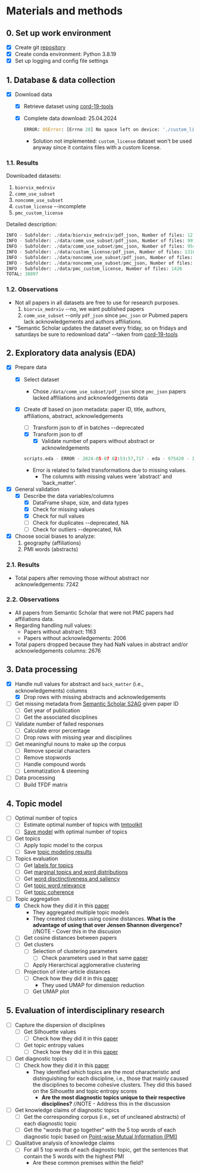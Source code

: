 # Materials and methods

## 0. Set up work environment

- [x] Create git [repository](https://github.com/sa-aguilarv/thesis_exp)
- [x] Create conda environment: Python 3.8.19
- [x] Set up logging and config file settings

## 1. Database & data collection

- [x] Download data
  - [x] Retrieve dataset using [cord-19-tools](https://pypi.org/project/cord-19-tools/)
  - [x] Complete data download: 25.04.2024

    ```Python
    ERROR: OSError: [Errno 28] No space left on device: './custom_license/pdf_json/231960ded0e944a8e87bd5ae4bff74153a1bd113.json' –deprecated
    ```

    - Solution not implemented: `custom_license` dataset won't be used anyway since it contains files with a custom license.

### 1.1. Results

Downloaded datasets:

1. `biorvix_medrxiv`
2. `comm_use_subset`
3. `noncomm_use_subset`
4. `custom_license` --incomplete
5. `pmc_custom_license`

Detailed description:

```Python
INFO - Subfolder: ./data/biorxiv_medrxiv/pdf_json, Number of files: 12
INFO - Subfolder: ./data/comm_use_subset/pdf_json, Number of files: 9918
INFO - Subfolder: ./data/comm_use_subset/pmc_json, Number of files: 9540
INFO - Subfolder: ./data/custom_license/pdf_json, Number of files: 13106
INFO - Subfolder: ./data/noncomm_use_subset/pdf_json, Number of files: 2584
INFO - Subfolder: ./data/noncomm_use_subset/pmc_json, Number of files: 2311
INFO - Subfolder: ./data/pmc_custom_license, Number of files: 1426
TOTAL: 38897
```

### 1.2. Observations

- Not all papers in all datasets are free to use for research purposes.
  1. `biorvix_medrxiv` --no, we want published papers
  2. `comm_use_subset` --only `pdf_json` since `pmc_json` or Pubmed papers lack acknowledgements and authors affiliations.
- “Semantic Scholar updates the dataset every friday, so on fridays and saturdays be sure to redownload data” --taken from [cord-19-tools](https://pypi.org/project/cord-19-tools/)

## 2. Exploratory data analysis (EDA)

- [x] Prepare data
  - [x] Select dataset
    - Chose `/data/comm_use_subset/pdf_json` since `pmc_json` papers lacked affiliations and acknowledgements data
  - [x] Create df based on json metadata: paper ID, title, authors, affiliations, abstract, acknowledgements
    - [ ] Transform json to df in batches --deprecated
    - [x] Transform json to df
      - [x] Validate number of papers without abstract or acknowledgements

    ```Python
    scripts.eda - ERROR - 2024-05-07 02:53:57,717 - eda - 975420 - 140251992965504 - Error reading file ./data/comm_use_subset/pdf_json/e642816c09dd07b7bdf515088670a72ee8698bd8.json: list index out of range
    ```

    - Error is related to failed transformations due to missing values.
      - The columns with missing values were 'abstract' and 'back_matter'.

- [x] General validation
  - [x] Describe the data variables/columns
    - [x] DataFrame shape, size, and data types
    - [x] Check for missing values
    - [x] Check for null values
    - [ ] Check for duplicates --deprecated, NA
    - [ ] Check for outliers --deprecated, NA

- [x] Choose social biases to analyze:
  1. geography (affiliations)
  2. PMI words (abstracts)

### 2.1. Results

- Total papers after removing those without abstract nor acknowledgements: 7242

### 2.2. Observations

- All papers from Semantic Scholar that were not PMC papers had affiliations data.
- Regarding handling null values:
  - Papers without abstract: 1163
  - Papers without acknowledgements: 2006
- Total papers dropped because they had NaN values in abstract and/or acknowledgements columns: 2676

## 3. Data processing

- [x] Handle null values for abstract and `back_matter` (i.e., acknowledgements) columns
  - [x] Drop rows with missing abstracts and acknowledgements

- [ ] Get missing metadata from [Semantic Scholar S2AG](https://api.semanticscholar.org/api-docs/datasets) given paper ID
  - [ ] Get year of publication
  - [ ] Get the associated disciplines

- [ ] Validate number of failed responses
  - [ ] Calculate error percentage
  - [ ] Drop rows with missing year and disciplines

- [ ] Get meaningful nouns to make up the corpus
  - [ ] Remove special characters
  - [ ] Remove stopwords
  - [ ] Handle compound words
  - [ ] Lemmatization & steeming

- [ ] Data processing
  - [ ] Build TFDF matrix

## 4. Topic model

- [ ] Optimal number of topics
  - [ ] Estimate optimal number of topics with [tmtoolkit](https://tmtoolkit.readthedocs.io/en/latest/)
  - [ ] [Save model](https://tmtoolkit.readthedocs.io/en/latest/topic_modeling.html#Displaying-and-exporting-topic-modeling-results) with optimal number of topics

- [ ] Get topics
  - [ ] Apply topic model to the corpus
  - [ ] Save [topic modeling results](https://tmtoolkit.readthedocs.io/en/latest/topic_modeling.html#Displaying-and-exporting-topic-modeling-results)

- [ ] Topics evaluation
  - [ ] Get [labels for topics](https://tmtoolkit.readthedocs.io/en/latest/topic_modeling.html#Generating-labels-for-topics)
  - [ ] Get [marginal topics and word distributions](https://tmtoolkit.readthedocs.io/en/latest/topic_modeling.html#Marginal-topic-and-word-distributions)
  - [ ] Get [word disctinctiveness and saliency](https://tmtoolkit.readthedocs.io/en/latest/topic_modeling.html#Word-distinctiveness-and-saliency)
  - [ ] Get [topic word relevance](https://tmtoolkit.readthedocs.io/en/latest/topic_modeling.html#Topic-word-relevance)
  - [ ] Get [topic coherence](https://tmtoolkit.readthedocs.io/en/latest/topic_modeling.html#Topic-coherence)

- [ ] Topic aggregation
  - [x] Check how they did it in this [paper](https://asistdl.onlinelibrary.wiley.com/doi/full/10.1002/asi.24533)
    - They aggregated multiple topic models
    - They created clusters using cosine distances. **What is the advantage of using that over Jensen Shannon divergence?** //NOTE - Cover this in the discusion
  - [ ] Get cosine distances between papers
  - [ ] Get clusters
    - [ ] Selection of clustering parameters
      - [ ] Check parameters used in that same [paper]([paper](https://asistdl.onlinelibrary.wiley.com/doi/full/10.1002/asi.24533))
    - [ ] Apply Hierarchical agglomerative clustering
  
  - [ ] Projection of inter-article distances
    - [ ] Check how they did it in this [paper](https://asistdl.onlinelibrary.wiley.com/doi/full/10.1002/asi.24533)
      - They used UMAP for dimension reduction
    - [ ] Get UMAP plot

## 5. Evaluation of interdisciplinary research

- [ ] Capture the dispersion of disciplines
  - [ ] Get Silhouette values
    - [ ] Check how they did it in this [paper](https://asistdl.onlinelibrary.wiley.com/doi/full/10.1002/asi.24533)
  - [ ] Get topic entropy values
    - [ ] Check how they did it in this [paper](https://asistdl.onlinelibrary.wiley.com/doi/full/10.1002/asi.24533)

- [ ] Get diagnostic topics
  - [ ] Check how they did it in this [paper](https://asistdl.onlinelibrary.wiley.com/doi/full/10.1002/asi.24533)
    - They identified which topics are the most characteristic and distinguishing for each discipline, i.e., those that mainly caused the disciplines to become cohesive clusters. They did this based on the Silhouette and topic entropy scores
      - **Are the most diagnostic topics unique to their respective disciplines?** //NOTE - Address this in the discussion

- [ ] Get knowledge claims of diagnostic topics
  - [ ] Get the corresponding corpus (i.e., set of uncleaned abstracts) of each diagnostic topic
  - [ ] Get the "words that go together" with the 5 top words of each diagnostic topic based on [Point-wise Mutual Information (PMI)](https://tedboy.github.io/nlps/generated/generated/nltk.BigramAssocMeasures.html)

- [ ] Qualitative analysis of knowledge claims
  - [ ] For all 5 top words of each diagnostic topic, get the sentences that contain the 5 words with the highest PMI
    - Are these common premises within the field?
